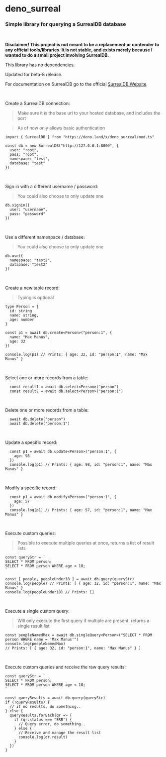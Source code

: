 # deno_surreal

### Simple library for querying a SurrealDB database

<br>

**Disclaimer! This project is not meant to be a replacement or contender to any official tools/libraries. It is not stable, and exists merely because I wanted to do a small project involving SurrealDB.**

This library has no dependencies.

Updated for beta-8 release.

For documentation on SurrealDB go to the official [SurrealDB Website](https://surrealdb.com).

<br>

Create a SurrealDB connection:
> Make sure it is the base url to your hosted database, and includes the port

> As of now only allows basic authentication
```
import { SurrealDB } from "https://deno.land/x/deno_surreal/mod.ts"

const db = new SurrealDB("http://127.0.0.1:8000", {
  user: "root",
  pass: "root",
  namespace: "test",
  database: "test"
})
```

<br>

Sign in with a different username / password:
> You could also choose to only update one
```
db.signin({
  user: "username",
  pass: "password"
})
```

<br>

Use a different namespace / database:
> You could also choose to only update one
```
db.use({
  namespace: "test2", 
  database: "test2"
})
```

<br>

Create a new table record:
> Typing is optional
```
type Person = {
  id: string
  name: string,
  age: number
}

const p1 = await db.create<Person>("person:1", {
  name: "Max Manus",
  age: 32
})

console.log(p1) // Prints: { age: 32, id: "person:1", name: "Max Manus" }
```

<br>

Select one or more records from a table:

```
  const result1 = await db.select<Person>("person")
  const result2 = await db.select<Person>("person:1")
```

<br>

Delete one or more records from a table:
```
  await db.delete("person")
  await db.delete("person:1")
```

<br>

Update a specific record:
```
  const p1 = await db.update<Person>("person:1", {
    age: 98
  })
  console.log(p1) // Prints: { age: 98, id: "person:1", name: "Max Manus" }
```

<br>

Modify a specific record:
```
  const p1 = await db.modify<Person>("person:1", {
    age: 57
  })
  console.log(p1) // Prints: { age: 57, id: "person:1", name: "Max Manus" }
```

<br>

Execute custom queries:
> Possible to execute multiple queries at once, returns a list of result lists
```
const queryStr = `
SELECT * FROM person;
SELECT * FROM person WHERE age < 18;
`

const [ people, peopleUnder18 ] = await db.query(queryStr)
console.log(people) // Prints: [ { age: 32, id: "person:1", name: "Max Manus" }
console.log(peopleUnder18) // Prints: []
```

<br>

Execute a single custom query:
> Will only execute the first query if multiple are present, returns a single result list
```
const peopleNamedMax = await db.singleQuery<Person>("SELECT * FROM person WHERE name = 'Max Manus'")
console.log(peopleNamedMax) 
// Prints: [ { age: 32, id: "person:1", name: "Max Manus" } ]
```

<br>

Execute custom queries and receive the raw query results:
```
const queryStr = `
SELECT * FROM person;
SELECT * FROM person WHERE age < 18;
`

const queryResults = await db.query(queryStr)
if (!queryResults) {
  // if no results, do something..
} else {
  queryResults.forEach(qr => {
    if (qr.status === "ERR") {
      // Query error, do something..
    } else {
      // Receive and manage the result list
      console.log(qr.result)
    }
  })
}
```